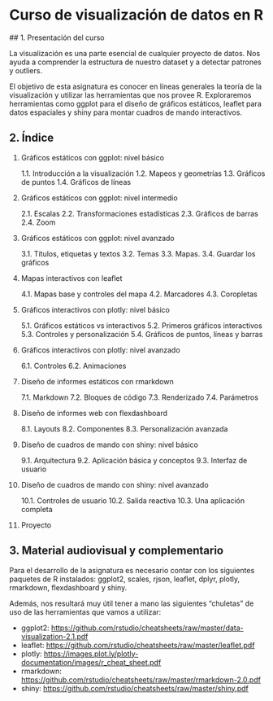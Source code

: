 # Curso de visualización de datos en R

## 1. Presentación del curso

La visualización es una parte esencial de cualquier proyecto de datos. Nos ayuda a comprender la estructura de nuestro dataset y a detectar patrones y outliers.

El objetivo de esta asignatura es conocer en líneas generales la teoría de la visualización y utilizar las herramientas que nos provee R. Exploraremos herramientas como ggplot para el diseño de gráficos estáticos, leaflet para datos espaciales y shiny para montar cuadros de mando interactivos.

## 2. Índice

1. Gráficos estáticos con ggplot: nivel básico

    1.1.	Introducción a la visualización
    1.2.	Mapeos y geometrías
    1.3.	Gráficos de puntos
    1.4.	Gráficos de líneas

2. Gráficos estáticos con ggplot: nivel intermedio

    2.1. Escalas
    2.2. Transformaciones estadísticas
    2.3. Gráficos de barras
    2.4. Zoom

3. Gráficos estáticos con ggplot: nivel avanzado

    3.1. Títulos, etiquetas y textos
    3.2. Temas
    3.3. Mapas.
    3.4. Guardar los gráficos

4. Mapas interactivos con leaflet

    4.1. Mapas base y controles del mapa
    4.2. Marcadores
    4.3. Coropletas

5. Gráficos interactivos con plotly: nivel básico

    5.1. Gráficos estáticos vs interactivos
    5.2. Primeros gráficos interactivos
    5.3. Controles y personalización
    5.4. Gráficos de puntos, líneas y barras

6. Gráficos interactivos con plotly: nivel avanzado

    6.1. Controles
    6.2. Animaciones

7. Diseño de informes estáticos con rmarkdown

    7.1. Markdown
    7.2. Bloques de código
    7.3. Renderizado
    7.4. Parámetros

8. Diseño de informes web con flexdashboard

    8.1. Layouts
    8.2. Componentes
    8.3. Personalización avanzada

9. Diseño de cuadros de mando con shiny: nivel básico

    9.1. Arquitectura
    9.2. Aplicación básica y conceptos
    9.3. Interfaz de usuario

10. Diseño de cuadros de mando con shiny: nivel avanzado

    10.1. Controles de usuario
    10.2. Salida reactiva
    10.3. Una aplicación completa

11. Proyecto

## 3. Material audiovisual y complementario

Para el desarrollo de la asignatura es necesario contar con los siguientes paquetes de R instalados: ggplot2, scales, rjson, leaflet, dplyr, plotly, rmarkdown, flexdashboard y shiny.

Además, nos resultará muy útil tener a mano las siguientes “chuletas” de uso de las herramientas que vamos a utilizar:

* ggplot2: https://github.com/rstudio/cheatsheets/raw/master/data-visualization-2.1.pdf
* leaflet: https://github.com/rstudio/cheatsheets/raw/master/leaflet.pdf
* plotly: https://images.plot.ly/plotly-documentation/images/r_cheat_sheet.pdf
* rmarkdown: https://github.com/rstudio/cheatsheets/raw/master/rmarkdown-2.0.pdf
* shiny: https://github.com/rstudio/cheatsheets/raw/master/shiny.pdf
